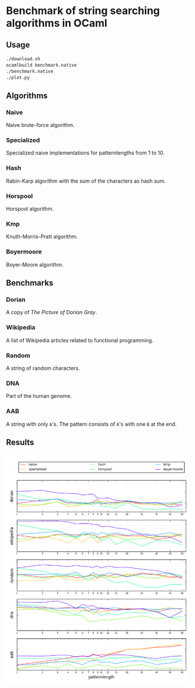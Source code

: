 # Benchmark of string searching algorithms in OCaml

## Usage

```sh
./download.sh
ocamlbuild benchmark.native
./benchmark.native
./plot.py
```

## Algorithms

### Naive

Naive brute-force algorithm.

### Specialized

Specialized naive implementations for patternlengths from 1 to 10.

### Hash

Rabin-Karp algorithm with the sum of the characters as hash sum.

### Horspool

Horspool algorithm.

### Kmp

Knuth-Morris-Pratt algorithm.

### Boyermoore

Boyer-Moore algorithm.

## Benchmarks

### Dorian

A copy of _The Picture of Dorian Gray_.

### Wikipedia

A list of Wikipedia articles related to functional programming.

### Random

A string of random characters.

### DNA

Part of the human genome.

### AAB

A string with only `A`'s. The pattern consists of `A`'s with one `B` at the end.

## Results

![benchmark](benchmark.png)

